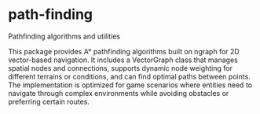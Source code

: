 # path-finding

Pathfinding algorithms and utilities

This package provides A\* pathfinding algorithms built on ngraph for 2D vector-based navigation. It includes a VectorGraph class that manages spatial nodes and connections, supports dynamic node weighting for different terrains or conditions, and can find optimal paths between points. The implementation is optimized for game scenarios where entities need to navigate through complex environments while avoiding obstacles or preferring certain routes.
